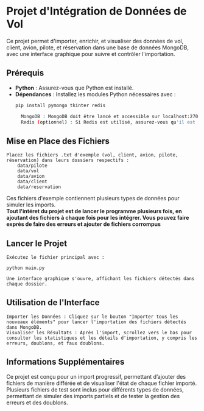# Projet d'Intégration de Données de Vol

Ce projet permet d'importer, enrichir, et visualiser des données de vol, client, avion, pilote, et réservation dans une base de données MongoDB, avec une interface graphique pour suivre et contrôler l'importation.

## Prérequis

- **Python** : Assurez-vous que Python est installé.
- **Dépendances** : Installez les modules Python nécessaires avec :
  ```bash
  pip install pymongo tkinter redis

    MongoDB : MongoDB doit être lancé et accessible sur localhost:27017.
    Redis (optionnel) : Si Redis est utilisé, assurez-vous qu'il est configuré sur localhost:6379.

## Mise en Place des Fichiers

    Placez les fichiers .txt d'exemple (vol, client, avion, pilote, réservation) dans leurs dossiers respectifs :
        data/pilote
        data/vol
        data/avion
        data/client
        data/reservation

  Ces fichiers d'exemple contiennent plusieurs types de données pour simuler les imports.    
  **Tout l'intéret du projet est de lancer le programme plusieurs fois, en ajoutant des fichiers à chaque fois pour les intégrer. Vous pouvez faire exprès de faire des erreurs et ajouter de fichiers corrompus**

## Lancer le Projet

    Exécutez le fichier principal avec :

    python main.py

    Une interface graphique s'ouvre, affichant les fichiers détectés dans chaque dossier.

## Utilisation de l'Interface

    Importer les Données : Cliquez sur le bouton "Importer tous les nouveaux éléments" pour lancer l'importation des fichiers détectés dans MongoDB.
    Visualiser les Résultats : Après l'import, scrollez vers le bas pour consulter les statistiques et les détails d'importation, y compris les erreurs, doublons, et faux doublons.

## Informations Supplémentaires

Ce projet est conçu pour un import progressif, permettant d’ajouter des fichiers de manière différée et de visualiser l'état de chaque fichier importé. Plusieurs fichiers de test sont inclus pour différents types de données, permettant de simuler des imports partiels et de tester la gestion des erreurs et des doublons.
